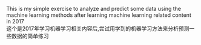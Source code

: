 This is my simple exercise to analyze and predict some data using the machine learning methods after learning machine learning related content in 2017  
这个是2017年学习机器学习相关内容后,尝试用学到的机器学习方法来分析预测一些数据的简单练习
